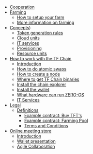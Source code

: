   * [Cooperation](tf_farming/what_does_a_cooperative_do.md)
  * [Farming](tf_farming/Farming.md)
      * [How to setup your farm](tf_farming/farming_setup.md)
      * [More information on farming](tf_farming/farming_info.md)
  * [Concepts](tf_farming/concepts/README.md))
      * [Token generation rules](tf_farming/concepts/token_generation_rules.md)
      * [Cloud units](tf_farming/concepts/cloud_units.md)
      * [IT services](tf_farming/concepts/it_services.md)
      * [Provisioning](tf_farming/concepts/provisioning.md)
      * [Resource units](tf_farming/concepts/resource_units.md)
* [How to work with the TF Chain]()
    * [Introduction](tf_farming/howto/)
    * [How to do atomic swaps](tf_farming/howto/atomic_swaps.md)
    * [How to create a node](tf_farming/howto/create_node.md)
    * [Where to get TF Chain binaries](tf_farming/howto/get_binaries.md)
    * [Install the chain explorer](tf_farming/howto/tfchain_explorer.md.md)
    * [Install the wallet](tf_farming/howto/wallet.md)
    * [What hardware can run ZERO-OS](tf_farming/howto/zero_boot_hardware.md)
    * [IT Services](tf_farming/it_services.md)
* [Legal]()
    * [Definitions](tf_farming/legal/definitions.md)
      * [Example contract: Buy TFT's](tf_farming/legal/buy_tfts_from_farmer_example_contract.md)
      * [Example contract: Farming Pool](tf_farming/legal/farmer_buys_farmingpool_example_contract.md)
      * [Terms and Conditions](tf_farming/legal/termsconditions.md)
* [Online meeting store]()
    * [Introduction](tf_farming/online_meetings/README.md)
    * [Wallet presentation](tf_farming/online_meetings/online_meeting_wallet.md)
    * [Agile Collaboration](tf_farming/online_meetings/agile_collaboration.md)
